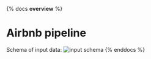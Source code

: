 {% docs __overview__ %}

# Airbnb pipeline

Schema of input data:
![input schema](assets/input_schema.png)
{% enddocs %}
